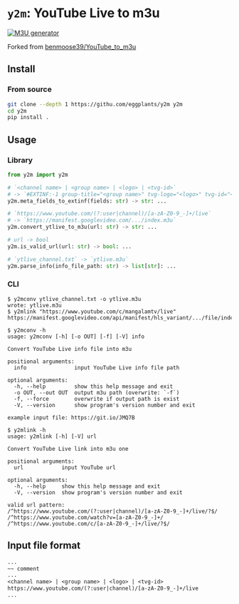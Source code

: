 # `y2m`: YouTube Live to m3u

[![M3U generator](https://github.com/eggplants/y2m/actions/workflows/update.yml/badge.svg)](https://github.com/eggplants/y2m/actions/workflows/update.yml)

Forked from [benmoose39/YouTube_to_m3u](https://github.com/benmoose39/YouTube_to_m3u)

## Install

### From source

```bash
git clone --depth 1 https://githu.com/eggplants/y2m y2m
cd y2m
pip install .
```

<!--
## From PyPI

```shellsession
$ pip install y2m
```
-->

## Usage

### Library

```python
from y2m import y2m

# `<channel name> | <group name> | <logo> | <tvg-id>`
# -> `#EXTINF:-1 group-title="<group name>" tvg-logo="<logo>" tvg-id="<tvg-id>", <channel name>`
y2m.meta_fields_to_extinf(fields: str) -> str: ...

# `https://www.youtube.com/(?:user|channel)/[a-zA-Z0-9_-]+/live`
# -> `https://manifest.googlevideo.com/.../index.m3u`
y2m.convert_ytlive_to_m3u(url: str) -> str: ...

# url -> bool
y2m.is_valid_url(url: str) -> bool: ...

# `ytlive_channel.txt` -> `ytlive.m3u`
y2m.parse_info(info_file_path: str) -> list[str]: ...
```

### CLI

```shellsession
$ y2mconv ytlive_channel.txt -o ytlive.m3u
wrote: ytlive.m3u
$ y2mlink "https://www.youtube.com/c/mangalamtv/live"
https://manifest.googlevideo.com/api/manifest/hls_variant/.../file/index.m3u
```

```shellsession
$ y2mconv -h
usage: y2mconv [-h] [-o OUT] [-f] [-V] info

Convert YouTube Live info file into m3u

positional arguments:
  info               input YouTube Live info file path

optional arguments:
  -h, --help         show this help message and exit
  -o OUT, --out OUT  output m3u path (overwrite: `-f`)
  -f, --force        overwrite if output path is exist
  -V, --version      show program's version number and exit

example input file: https://git.io/JMQ7B
```

```shellsession
$ y2mlink -h
usage: y2mlink [-h] [-V] url

Convert YouTube Live link into m3u one

positional arguments:
  url            input YouTube url

optional arguments:
  -h, --help     show this help message and exit
  -V, --version  show program's version number and exit

valid url pattern:
/^https://www.youtube.com/(?:user|channel)/[a-zA-Z0-9_-]+/live/?$/
/^https://www.youtube.com/watch?v=[a-zA-Z0-9_-]+/
/^https://www.youtube.com/c/[a-zA-Z0-9_-]+/live/?$/
```

## Input file format

```txt
...
~~ comment
...
<channel name> | <group name> | <logo> | <tvg-id>
https://www.youtube.com/(?:user|channel)/[a-zA-Z0-9_-]+/live
...
```
